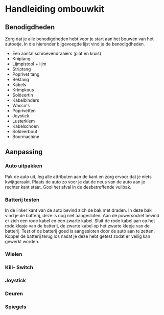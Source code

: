# Handleiding ombouwkit

## Benodigdheden

Zorg dat je alle benodigdheden hebt voor je start aan het bouwen van het autootje. In die hieronder bijgevoegde lijst vind je de benodigdheden.

* Een aantal schroevendraaiers (plat en kruis)
* Kniptang
* Lijmpistool + lijm
* Striptang
* Poprivet tang
* Bektang
* Kabels
* Krimpkous
* Soldeertin
* Kabelbinders
* Wacco's
* Poprivetten
* Joystick
* Lusterklem
* Kabelschoen
* Soldeerbout
* Boormachine

## Aanpassing

### Auto uitpakken

Pak de auto uit, leg alle attributen aan de kant en zorg ervoor dat je niets kwijtgeraakt.
Plaats de auto zo voor je dat de neus van de auto aan je rechter kant staat.
Gooi het afval in de desbetreffende vuilbak.

### Batterij testen

In de linker kant van de auto bevind zich de bak met draden. In deze bak vind je de batterij, deze is nog niet aangesloten. Aan de powersocket bevind er zich een rode kabel en een zwarte kabel. Sluit de rode kabel aan op het rode klepje van de batterij, de zwarte kabel op het zwarte klepje van de batterij. Test of de batterij goed is aangesloten door de auto aan te zetten. Koppel de batterij terug los nadat je deze hebt getest zodat er veilig kan gewerkt worden.

### Wielen

### Kill- Switch

### Joystick

### Deuren

### Spiegels

